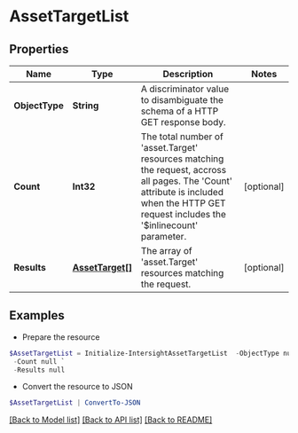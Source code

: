 # AssetTargetList
## Properties

Name | Type | Description | Notes
------------ | ------------- | ------------- | -------------
**ObjectType** | **String** | A discriminator value to disambiguate the schema of a HTTP GET response body. | 
**Count** | **Int32** | The total number of &#39;asset.Target&#39; resources matching the request, accross all pages. The &#39;Count&#39; attribute is included when the HTTP GET request includes the &#39;$inlinecount&#39; parameter. | [optional] 
**Results** | [**AssetTarget[]**](AssetTarget.md) | The array of &#39;asset.Target&#39; resources matching the request. | [optional] 

## Examples

- Prepare the resource
```powershell
$AssetTargetList = Initialize-IntersightAssetTargetList  -ObjectType null `
 -Count null `
 -Results null
```

- Convert the resource to JSON
```powershell
$AssetTargetList | ConvertTo-JSON
```

[[Back to Model list]](../README.md#documentation-for-models) [[Back to API list]](../README.md#documentation-for-api-endpoints) [[Back to README]](../README.md)


